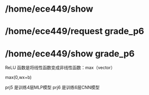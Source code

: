 
# /home/ece449/show

# /home/ece449/request grade_p6
# /home/ece449/show grade_p6




ReLU 函数是将线性函数变成非线性函数：max（vector<double>）

max(0,wx+b)



prj5 是训练4层MLP模型
prj6 是训练6层CNN模型
